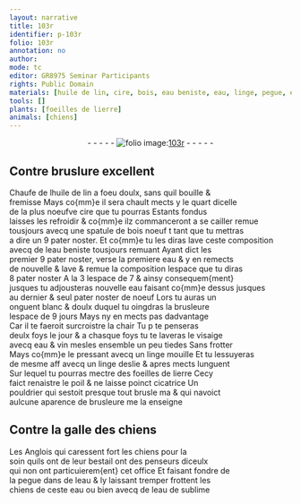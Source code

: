 ```yaml
---
layout: narrative
title: 103r
identifier: p-103r
folio: 103r
annotation: no
author:
mode: tc
editor: GR8975 Seminar Participants
rights: Public Domain
materials: [huile de lin, cire, bois, eau beniste, eau, linge, pegue, eau de sublime]
tools: []
plants: [foeilles de lierre]
animals: [chiens]
---
```


<div class="folio" align="center">- - - - - <a href="http://gallica.bnf.fr/ark:/12148/btv1b10500001g/f211.item" target="_blank"><img src="https://cu-mkp.github.io/2017-workshop-edition/assets/photo-icon.png" alt="folio image: " style="display:inline-block; margin-bottom:-3px;"/>103r</a> - - - - - </div>  
  

## Contre bruslure excellent

 
Chaufe de l<span class="m">huile de lin</span> a foeu doulx, sans quil bouille &<br/> fremisse Mays co{mm}e il sera chault mects y le quart dicelle<br/> de la plus noeufve <span class="m">cire</span> que tu pourras Estants fondus<br/> laisses les refroidir & co{mm}e ilz commanceront a se cailler remue<br/> tousjours avecq une spatule de <span class="m">bois</span> noeuf t tant que tu mettras<br/> a dire un 9 pater noster. Et co{mm}e tu les diras lave ceste composition<br/> avecq de l<span class="m">eau beniste</span> tousjours remuant Ayant dict les<br/> premier 9 pater noster, verse la premiere <span class="m">eau</span> & y en remects<br/> de nouvelle & lave & remue la composition lespace que tu diras<br/> 8 pater noster A la 3 lespace de 7 & ainsy consequem{ment}<br/> jusques tu adjousteras nouvelle eau faisant co{mm}e dessus jusques<br/> au dernier & seul pater noster de noeuf Lors tu auras un<br/> onguent blanc & doulx duquel tu oingdras la brusleure<br/> lespace de 9 jours Mays ny en mects pas dadvantage<br/> Car il te faeroit surcroistre la chair Tu p te penseras<br/> deulx foys le jour & a chasque foys tu te laveras le visaige<br/> avecq eau & vin mesles ensemble un peu tiedes Sans frotter<br/> Mays co{mm}e le pressant avecq un <span class="m">linge</span> mouille Et tu lessuyeras<br/> de mesme aff avecq un <span class="m">linge</span> deslie & apres mects lunguent<br/> Sur lequel tu pourras mectre des <span class="pa">foeilles de lierre</span> Cecy<br/> faict renaistre le poil & ne laisse poinct cicatrice Un<br/> <span class="pro">pouldrier</span> qui sestoit presque tout brusle ma & qui navoict<br/> aulcune aparence de brusleure me la enseigne
 
 
  

## Contre la galle des <span class="al">chiens</span>

 
Les <span class="pl">Anglois</span> qui caressent fort les <span class="al">chiens</span> pour la<br/> soin quils ont de leur bestail ont des penseurs diceulx<br/> qui non ont particuierem{ent} cet office Et faisant fondre de<br/> la <span class="m">pegue</span> dans de leau & ly laissant tremper frottent les<br/> <span class="al">chiens</span> de ceste eau ou bien avecq de l<span class="m">eau de sublime</span>
 
